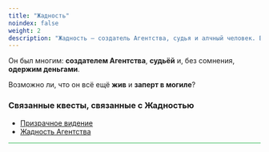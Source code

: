 ```yaml
---
title: "Жадность"
noindex: false
weight: 2
description: "Жадность — создатель Агентства, судья и алчный человек. Возможно, он всё ещё жив и находится в могиле."
---
```


Он был многим: **создателем Агентства**, **судьёй** и, без сомнения, **одержим деньгами**.  

Возможно ли, что он всё ещё **жив** и **заперт в могиле**?  

### Связанные квесты, связанные с Жадностью  

- [Призрачное видение](/lore/quests/ghostly_sighting)  
- [Жадность Агентства](/lore/quests/agency_greed)  

<hr style="background-color: #28b44c" size=8>
